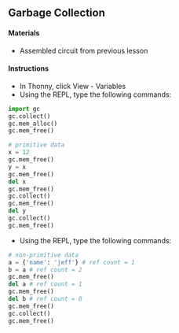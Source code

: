 ## Garbage Collection

#### Materials
 - Assembled circuit from previous lesson

#### Instructions
 - In Thonny, click View - Variables
 - Using the REPL, type the following commands:
```Python
import gc
gc.collect()
gc.mem_alloc()
gc.mem_free()

# primitive data
x = 12
gc.mem_free()
y = x
gc.mem_free()
del x
gc.mem_free()
gc.collect()
gc.mem_free()
del y
gc.collect()
gc.mem_free()
```
 - Using the REPL, type the following commands:
```Python
# non-primitive data
a = {'name': 'jeff'} # ref count = 1
b = a # ref count = 2
gc.mem_free()
del a # ref count = 1
gc.mem_free()
del b # ref count = 0
gc.mem_free()
gc.collect()
gc.mem_free()
```
